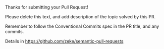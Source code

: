 Thanks for submitting your Pull Request!

Please delete this text, and add description of the topic solved by this PR.

Remember to follow the Conventional Commits spec in the PR title, and any commits.

Details in https://github.com/zeke/semantic-pull-requests